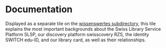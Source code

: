 # Documentation

Displayed as a separate tile on the [wissenswertes subdirectory](/../main/subdir-wissenswertes), this tile explains the most important backgrounds about the Swiss Library Service Platform SLSP, our discovery platform swisscovery RZS, the identity SWITCH edu-ID, and our library card, as well as their relationships.
